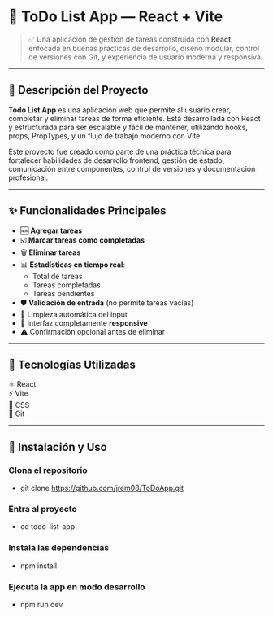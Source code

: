 # 🚀 ToDo List App — React + Vite

> ✅ Una aplicación de gestión de tareas construida con **React**, enfocada en buenas prácticas de desarrollo, diseño modular, control de versiones con Git, y experiencia de usuario moderna y responsiva.

---


## 🧠 Descripción del Proyecto

**Todo List App** es una aplicación web que permite al usuario crear, completar y eliminar tareas de forma eficiente. Está desarrollada con React y estructurada para ser escalable y fácil de mantener, utilizando hooks, props, PropTypes, y un flujo de trabajo moderno con Vite.

Este proyecto fue creado como parte de una práctica técnica para fortalecer habilidades de desarrollo frontend, gestión de estado, comunicación entre componentes, control de versiones y documentación profesional.

---

## ✨ Funcionalidades Principales

- 🆕 **Agregar tareas**
- ☑️ **Marcar tareas como completadas**
- 🗑️ **Eliminar tareas**
- 📊 **Estadísticas en tiempo real**:
  - Total de tareas
  - Tareas completadas
  - Tareas pendientes
- 🛡️ **Validación de entrada** (no permite tareas vacías)
- 🧼 Limpieza automática del input
- 📱 Interfaz completamente **responsive**
- ⚠️ Confirmación opcional antes de eliminar

---

## 🧰 Tecnologías Utilizadas

 ⚛️ React      
 ⚡ Vite       
 💅 CSS        
 🐙 Git 

---

## 🧩  Instalación y Uso


### Clona el repositorio
- git clone https://github.com/jrem08/ToDoApp.git

### Entra al proyecto
- cd todo-list-app

### Instala las dependencias
- npm install

### Ejecuta la app en modo desarrollo
- npm run dev

